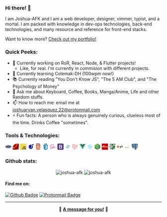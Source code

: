 ### Hi there! 👻

I am Joshua-AFK and I am a web developer, designer, vimmer, typist, and a mortal. I am packed with knowledge in dev-ops technologies, back-end technologies, and many resource and reference for front-end stacks.

Want to know more? <a href="https://joshua-afk.github.io">Check out my portfolio!</a>

### Quick Peeks:

- 🔭 Currently working on RoR, React, Node, & Flutter projects!
  - Like, for real. I'm currently in commision with different projects. 
- 🌱 Currently learning Colemak-DH (100wpm now!)
- 📚 Currently reading "You Don't Know JS", "The 5 AM Club", and "The Psychology of Money"
- 💬 Ask me about Keyboard, Coffee, Books, Manga/Anime, Life and other Random stuffs.
- 📫 How to reach me: email me at joshuaryan.velasquez.22@protonmail.com
- ⚡ Fun facts: A person who is always genuinely curious, clueless most of the time. Drinks Coffee "sometimes".

### Tools & Technologies:

[<code><img height="20" src="https://raw.githubusercontent.com/github/explore/80688e429a7d4ef2fca1e82350fe8e3517d3494d/topics/php/php.png"></code>](https://www.php.net/)
[<code><img height="20" src="https://raw.githubusercontent.com/github/explore/80688e429a7d4ef2fca1e82350fe8e3517d3494d/topics/ruby/ruby.png"></code>](https://www.ruby-lang.org/en/)
[<code><img height="20" src="https://raw.githubusercontent.com/github/explore/80688e429a7d4ef2fca1e82350fe8e3517d3494d/topics/javascript/javascript.png"></code>](https://www.javascript.com/)
[<code><img height="20" src="https://raw.githubusercontent.com/github/explore/80688e429a7d4ef2fca1e82350fe8e3517d3494d/topics/lua/lua.png"></code>](http://www.lua.org/)
[<code><img height="20" src="https://raw.githubusercontent.com/github/explore/80688e429a7d4ef2fca1e82350fe8e3517d3494d/topics/html/html.png"></code>](https://www.w3.org/html/)
[<code><img height="20" src="https://raw.githubusercontent.com/github/explore/80688e429a7d4ef2fca1e82350fe8e3517d3494d/topics/css/css.png"></code>](https://www.w3.org/Style/CSS/Overview.en.html)
[<code><img height="20" src="https://raw.githubusercontent.com/github/explore/80688e429a7d4ef2fca1e82350fe8e3517d3494d/topics/sass/sass.png"></code>](https://sass-lang.com/)
[<code><img height="20" src="https://raw.githubusercontent.com/github/explore/80688e429a7d4ef2fca1e82350fe8e3517d3494d/topics/bootstrap/bootstrap.png"></code>](https://www.getbootstrap.com/)
[<code><img height="20" src="https://raw.githubusercontent.com/github/explore/80688e429a7d4ef2fca1e82350fe8e3517d3494d/topics/tailwind/tailwind.png"></code>](https://www.tailwindcss.com/)
[<code><img height="20" src="https://raw.githubusercontent.com/github/explore/80688e429a7d4ef2fca1e82350fe8e3517d3494d/topics/laravel/laravel.png"></code>](https://www.laravel.com/)
[<code><img height="20" src="https://raw.githubusercontent.com/github/explore/80688e429a7d4ef2fca1e82350fe8e3517d3494d/topics/vue/vue.png"></code>](https://www.vuejs.org/)
[<code><img height="20" src="https://raw.githubusercontent.com/github/explore/80688e429a7d4ef2fca1e82350fe8e3517d3494d/topics/react/react.png"></code>](https://reactjs.org/)
[<code><img height="20" src="https://raw.githubusercontent.com/github/explore/80688e429a7d4ef2fca1e82350fe8e3517d3494d/topics/nodejs/nodejs.png"></code>](https://nodejs.org/en/)
[<code><img height="20" src="https://raw.githubusercontent.com/github/explore/80688e429a7d4ef2fca1e82350fe8e3517d3494d/topics/rails/rails.png"></code>](https://rubyonrails.org/)
[<code><img height="20" src="https://raw.githubusercontent.com/github/explore/80688e429a7d4ef2fca1e82350fe8e3517d3494d/topics/vim/vim.png"></code>](https://www.vim.org/)
[<code><img height="20" src="https://raw.githubusercontent.com/github/explore/80688e429a7d4ef2fca1e82350fe8e3517d3494d/topics/git/git.png"></code>](https://github.com/)
[<code><img height="20" src="https://raw.githubusercontent.com/github/explore/80688e429a7d4ef2fca1e82350fe8e3517d3494d/topics/mysql/mysql.png"></code>](https://www.mysql.com/)
[<code><img height="20" src="https://raw.githubusercontent.com/github/explore/80688e429a7d4ef2fca1e82350fe8e3517d3494d/topics/postgresql/postgresql.png"></code>](https://www.postgresql.org/)

### Github stats:
<p align="center">
  <img height="180em" src="https://github-readme-stats.vercel.app/api?username=joshua-afk&theme=tokyonight&show_icons=true&locale=en&layout=compact&hide_border=true" alt="joshua-afk" align="center" />
  <img height="180em" src="https://github-readme-stats.vercel.app/api/top-langs?username=joshua-afk&theme=tokyonight&show_icons=true&locale=en&layout=compact&hide_border=true" alt="joshua-afk" align="center"/>
</p>

#### Find me on:
[![Github Badge](https://img.shields.io/badge/-Portfolio-000000?style=flat-square&logo=Github&logoColor=white&link=https://joshua-afk.github.io)](https://joshua-afk.github.io)
[![Protonmail Badge](https://img.shields.io/badge/-joshuaryan.velasquez.22@protonmail.com-263062?style=flat-square&logo=Protonmail&logoColor=white&link=mailto:joshuaryan.velasquez.22@protonmail@gmail.com)](mailto:joshuaryan.velasquez.22@protonmail.com)

<hr>
<p align="center">🧉 <b><a href="https://www.youtube.com/watch?app=desktop&v=dQw4w9WgXcQ">A message for you!</a></b> 🧉</p>
